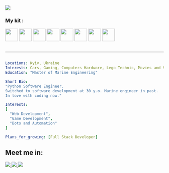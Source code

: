 <img src="https://capsule-render.vercel.app/api?type=waving&color=gradient&height=150&text=Hi,%20I'm%20Anton!&fontAlign=20&fontSize=40&fontAlignY=28&desc=[Python%20Software%20Developer]&descAlign=19&descAlignY=65"/>


<h3>My kit :</h3>
<div>
<img height="40" src="https://cdn.jsdelivr.net/gh/devicons/devicon/icons/python/python-original.svg"/>
<img height="40" src="https://cdn.jsdelivr.net/gh/devicons/devicon/icons/django/django-plain.svg" />
<img height="40" src="https://cdn.jsdelivr.net/gh/devicons/devicon/icons/fastapi/fastapi-plain.svg" />
<img height="40" src="https://cdn.jsdelivr.net/gh/devicons/devicon/icons/postgresql/postgresql-plain.svg" />
<img height="40" src="https://cdn.jsdelivr.net/gh/devicons/devicon/icons/html5/html5-plain-wordmark.svg" />
<img height="40" src="https://cdn.jsdelivr.net/gh/devicons/devicon/icons/css3/css3-plain-wordmark.svg" />
<img height="40" src="https://cdn.jsdelivr.net/gh/devicons/devicon/icons/javascript/javascript-plain.svg" />
<img height="40" src="https://cdn.jsdelivr.net/gh/devicons/devicon/icons/docker/docker-plain-wordmark.svg" />
          
</div>
<br>
<hr>

```yaml

Locations: Kyiv, Ukraine
Interests: Cars, Gaming, Computers Hardware, Lego Technic, Movies and Series.
Education: "Master of Marine Engineering"

Short Bio:
"Python Software Engineer.
Switched to software development at 30 y.o. Marine engineer in past.
In love with coding now."

Interests:
[
  "Web Development",
  "Game Development",
  "Bots and Automation"
]

Plans_for_growing: [Full Stack Developer]

```

<h2>Meet me in:</h2>
<a href="https://www.linkedin.com/in/anton-kosenko-a266a8245/">
  <img src="https://github.com/antony-kosenko/antony-kosenko/assets/126908734/6020afa8-1107-4bb7-8464-2bbfdf150a65"/>
</a>
<a href="https://t.me/anko_v">
  <img src="https://github.com/antony-kosenko/antony-kosenko/assets/126908734/aa777966-47e5-4baa-be0e-94999e13b450"/>
</a>
<a href="https://www.instagram.com/antony_kosenko/">
  <img src="https://github.com/antony-kosenko/antony-kosenko/assets/126908734/c98fed22-7890-48c7-94dd-bfbb733e52dd"/>
</a>
